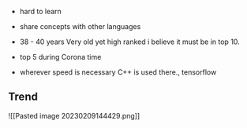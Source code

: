 
- hard to learn

- share concepts with other languages

- 38 - 40 years Very old yet high ranked i believe it must be in top 10.

- top 5 during Corona time

- wherever speed is necessary C++ is used there., tensorflow



## Trend

  ![[Pasted image 20230209144429.png]]